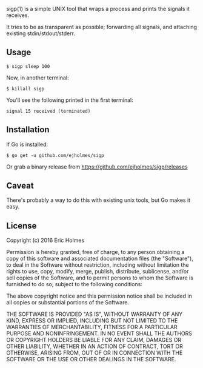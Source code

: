 sigp(1) is a simple UNIX tool that wraps a process and prints the signals it receives.

It tries to be as transparent as possible; forwarding all signals, and attaching existing stdin/stdout/stderr.

## Usage

```
$ sigp sleep 100
```

Now, in another terminal:

```console
$ killall sigp
```

You'll see the following printed in the first terminal:

```console
signal 15 received (terminated)
```

## Installation

If Go is installed:

```console
$ go get -u github.com/ejholmes/sigp
```

Or grab a binary release from https://github.com/ejholmes/sigp/releases

## Caveat

There's probably a way to do this with existing unix tools, but Go makes it easy.

## License

Copyright (c) 2016 Eric Holmes

Permission is hereby granted, free of charge, to any person obtaining a copy of this software and associated documentation files (the "Software"), to deal in the Software without restriction, including without limitation the rights to use, copy, modify, merge, publish, distribute, sublicense, and/or sell copies of the Software, and to permit persons to whom the Software is furnished to do so, subject to the following conditions:

The above copyright notice and this permission notice shall be included in all copies or substantial portions of the Software.

THE SOFTWARE IS PROVIDED "AS IS", WITHOUT WARRANTY OF ANY KIND, EXPRESS OR IMPLIED, INCLUDING BUT NOT LIMITED TO THE WARRANTIES OF MERCHANTABILITY, FITNESS FOR A PARTICULAR PURPOSE AND NONINFRINGEMENT. IN NO EVENT SHALL THE AUTHORS OR COPYRIGHT HOLDERS BE LIABLE FOR ANY CLAIM, DAMAGES OR OTHER LIABILITY, WHETHER IN AN ACTION OF CONTRACT, TORT OR OTHERWISE, ARISING FROM, OUT OF OR IN CONNECTION WITH THE SOFTWARE OR THE USE OR OTHER DEALINGS IN THE SOFTWARE.
